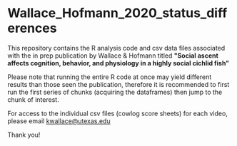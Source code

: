 # Wallace_Hofmann_2020_status_differences

This repository contains the R analysis code and csv data files associated with the in prep publication by Wallace & Hofmann titled <b>"Social ascent affects cognition, behavior, and physiology in a highly social cichlid fish" </b>

Please note that running the entire R code at once may yield different results than those seen the publication, therefore it is recommended to first run the first series of chunks (acquiring the dataframes) then jump to the chunk of interest.

For access to the individual csv files (cowlog score sheets) for each video, please email kwallace@utexas.edu

Thank you!
